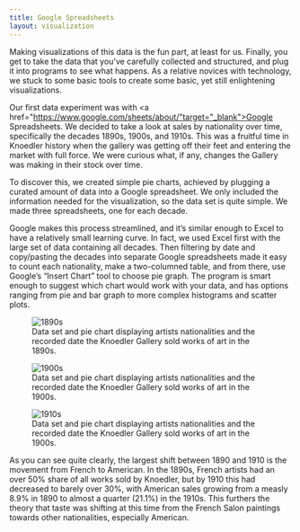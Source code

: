 ```yaml
---
title: Google Spreadsheets
layout: visualization
---
```

Making visualizations of this data is the fun part, at least for us. Finally, you get to take the data that you’ve carefully collected and structured, and plug it into programs to see what happens. As a relative novices with technology, we stuck to some basic tools to create some basic, yet still enlightening visualizations.

Our first data experiment was with <a href="https://www.google.com/sheets/about/"target="_blank">Google Spreadsheets</a>. We decided to take a look at sales by nationality over time, specifically the decades 1890s, 1900s, and 1910s. This was a fruitful time in Knoedler history when the gallery was getting off their feet and entering the market with full force. We were curious what, if any, changes the Gallery was making in their stock over time.

To discover this, we created simple pie charts, achieved by plugging a curated amount of data into a Google spreadsheet. We only included the information needed for the visualization, so the data set is quite simple. We made three spreadsheets, one for each decade.

Google makes this process streamlined, and it’s similar enough to Excel to have a relatively small learning curve. In fact, we used Excel first with the large set of data containing all decades. Then filtering by date and copy/pasting the decades into separate Google spreadsheets made it easy to count each nationality, make a two-columned table, and from there, use Google’s “Insert Chart” tool to choose pie graph. The program is smart enough to suggest which chart would work with your data, and has options ranging from pie and bar graph to more complex histograms and scatter plots.

<figure class="figure figure-center">
<img src="http://i.imgur.com/NlkIf5i.jpg" title="1890s">
<figcaption>Data set and pie chart displaying artists nationalities and the recorded date the Knoedler Gallery sold works of art in the 1890s. </figcaption>
</figure>

<figure class="figure figure-center">
<img src="http://i.imgur.com/lQx5Ow2.jpg" title="1900s">
<figcaption>Data set and pie chart displaying artists nationalities and the recorded date the Knoedler Gallery sold works of art in the 1900s. </figcaption>
</figure>

<figure class="figure figure-center">
<img src="http://i.imgur.com/eAUm0Ah.jpg" title="1910s">
<figcaption>Data set and pie chart displaying artists nationalities and the recorded date the Knoedler Gallery sold works of art in the 1900s.</figcaption>
</figure>

As you can see quite clearly, the largest shift between 1890 and 1910 is the movement from French to American. In the 1890s, French artists had an over 50% share of all works sold by Knoedler, but by 1910 this had decreased to barely over 30%, with American sales growing from a measly 8.9% in 1890 to almost a quarter (21.1%) in the 1910s. This furthers the theory that taste was shifting at this time from the French Salon paintings towards other nationalities, especially American.

